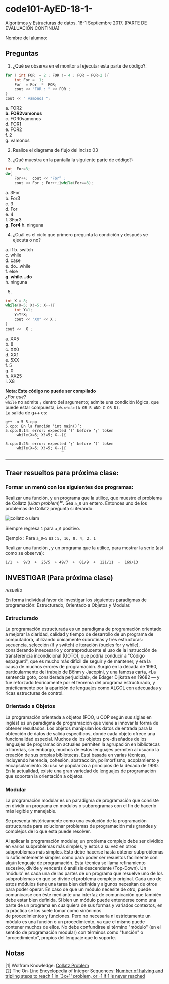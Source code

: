 # code101-AyED-18-1-  

Algoritmos y Estructuras de datos.        18-1         Septiembre 2017.  (PARTE DE EVALUACIÓN CONTINUA)

Nombre del alumno:

## Preguntas

1. ¿Qué se observa en el monitor al ejecutar esta parte de código?:  
```c++
for ( int FOR  = 2 ; FOR != 4 ; FOR = FOR+2 ){
	int For =  1;
	For  = For  *  FOR;
	cout << "FOR : " << FOR ;
}
cout << " vamonos ";
```

 
a. FOR2  
**b. FOR2vamonos**  
c. FOR0vamonos  
d. FOR1  
e. FOR2  
f. 2  
g. vamonos    
 

2. Realice el diagrama de flujo del inciso 03

3. ¿Qué muestra en la pantalla la siguiente parte de código?:  
```c++
int  For=3; 
do{
	For++;  cout << "For” ;
	cout << For ; For++;}while(For==3);
``` 
 
a. 3For  
b. For3  
c. 3  
d. For  
e. 4  
f. 3For3  
**g. For4** 
h. ninguna
 
4. ¿Cuál es el ciclo que primero pregunta la condición y después se ejecuta o no?
 
a. if
b. switch     
c. while      
d. case     
e. do...while      
f. else   
**g. while...do**      
h. ninguna
 

5. 

```c++
int X = 8;  
while(X=5; X!=5; X--){
	int Y=1;
	Y=Y*X;
	cout << "XX" << X ;
}  
cout <<  X ;
``` 

a. XX5  
b. 8   
c. XX0  
d. XX1  
e. 5XX  
f. 5  
g. 0  
h. XX25  
i. X8  

**Nota: Este código no puede ser compilado**  
*¿Por qué?*  
`while` no admite `;` dentro del argumento; admite una condición lógica, que puede estar compuesta, i.e. `while(A OR B AND C OR D)`.  
La salida de g++ es:  
```shell
g++ -o 5 5.cpp 
5.cpp: En la función ‘int main()’:
5.cpp:8:14: error: expected ‘)’ before ‘;’ token
     while(X=5; X!=5; X--){
              ^
5.cpp:8:25: error: expected ‘;’ before ‘)’ token
     while(X=5; X!=5; X--){
                         ^

```
           
---


## Traer resueltos para próxima clase:  

### Formar un menú con los siguientes dos programas:  

Realizar una función, y un programa que la utilice, que muestre el problema de Collatz (*Ulam problem*)¹².
Sea `a_0` un entero. Entonces uno de los problemas de Collatz pregunta si iterando:  

![collatz o ulam](http://mathworld.wolfram.com/images/equations/CollatzProblem/NumberedEquation1.gif)  

Siempre regresa `1` para `a_0` positivo.

Ejemplo :   Para `a_0=5` es  :  `5, 16, 8, 4, 2, 1`  

Realizar una función , y un programa que la utilice, para mostrar la serie (así como se observa):  

`1/1  +  9/3  +  25/5  + 49/7  +  81/9  +  121/11  +  169/13`


## INVESTIGAR (Para próxima clase)  
*resuelto*

En forma individual favor de investigar los siguientes paradigmas de programación: Estructurado, Orientado a Objetos y Modular.  

### Estructurado
La programación estructurada es un paradigma de programación orientado a mejorar la claridad, calidad y tiempo de desarrollo de un programa de computadora, utilizando únicamente subrutinas y tres estructuras: secuencia, selección (if y switch) e iteración (bucles for y while), considerando innecesario y contraproducente el uso de la instrucción de transferencia incondicional (GOTO), que podría conducir a "Código espagueti", que es mucho más difícil de seguir y de mantener, y era la causa de muchos errores de programación. Surgió en la década de 1960, particularmente del trabajo de Böhm y Jacopini,​ y una famosa carta, «La sentencia goto, considerada perjudicial», de Edsger Dijkstra en 19682​ — y fue reforzado teóricamente por el teorema del programa estructurado, y prácticamente por la aparición de lenguajes como ALGOL con adecuadas y ricas estructuras de control.  

### Orientado a Objetos
La programación orientada a objetos (POO, u OOP según sus siglas en inglés) es un paradigma de programación que viene a innovar la forma de obtener resultados. Los objetos manipulan los datos de entrada para la obtención de datos de salida específicos, donde cada objeto ofrece una funcionalidad especial. Muchos de los objetos pre-diseñados de los lenguajes de programación actuales permiten la agrupación en bibliotecas o librerías, sin embargo, muchos de estos lenguajes permiten al usuario la creación de sus propias bibliotecas. Está basada en varias técnicas, incluyendo herencia, cohesión, abstracción, polimorfismo, acoplamiento y encapsulamiento. Su uso se popularizó a principios de la década de 1990. En la actualidad, existe una gran variedad de lenguajes de programación que soportan la orientación a objetos.    

### Modular
La programación modular es un paradigma de programación que consiste en dividir un programa en módulos o subprogramas con el fin de hacerlo más legible y manejable.  

Se presenta históricamente como una evolución de la programación estructurada para solucionar problemas de programación más grandes y complejos de lo que esta puede resolver.  

Al aplicar la programación modular, un problema complejo debe ser dividido en varios subproblemas más simples, y estos a su vez en otros subproblemas más simples. Esto debe hacerse hasta obtener subproblemas lo suficientemente simples como para poder ser resueltos fácilmente con algún lenguaje de programación. Esta técnica se llama refinamiento sucesivo, divide y vencerás ó análisis descendente (Top-Down).
Un 'módulo' es cada una de las partes de un programa que resuelve uno de los subproblemas en que se divide el problema complejo original. Cada uno de estos módulos tiene una tarea bien definida y algunos necesitan de otros para poder operar. En caso de que un módulo necesite de otro, puede comunicarse con éste mediante una interfaz de comunicación que también debe estar bien definida.
Si bien un módulo puede entenderse como una parte de un programa en cualquiera de sus formas y variados contextos, en la práctica se los suele tomar como sinónimos de procedimientos y funciones. Pero no necesaria ni estrictamente un módulo es una función o un procedimiento, ya que el mismo puede contener muchos de ellos. No debe confundirse el término "módulo" (en el sentido de programación modular) con términos como "función" o "procedimiento", propios del lenguaje que lo soporte.





## Notas
[1] Wolfram Knowledge: [Collatz Problem](http://mathworld.wolfram.com/CollatzProblem.html)  
[2] The On-Line Encyclopedia of Integer Sequences:  [Number of halving and tripling steps to reach 1 in `3x+1' problem, or -1 if 1 is never reached](https://oeis.org/A006577)



